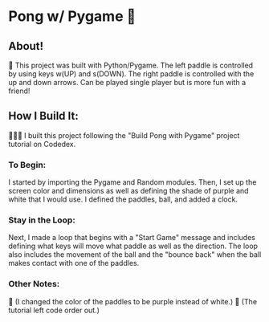 # Pong w/ Pygame 🏓
## About!
👾 This project was built with Python/Pygame. The left paddle is controlled by using keys w(UP) and s(DOWN).  The right paddle is controlled with the up and down arrows.  Can be played single player but is more fun with a friend!

## How I Build It:
👩🏻‍💻 I built this project following the "Build Pong with Pygame" project tutorial on Codedex. 

### To Begin:
I started by importing the Pygame and Random modules. Then, I set up the screen color and dimensions as well as defining the shade of purple and white that I would use. I defined the paddles, ball, and added a clock.

### Stay in the Loop:
Next, I made a loop that begins with a "Start Game" message and includes defining what keys will move what paddle as well as the direction.  The loop also includes the movement of the ball and the "bounce back" when the ball makes contact with one of the paddles.

### Other Notes:
📝 (I changed the color of the paddles to be purple instead of white.)
📝 (The tutorial left code order out.)
